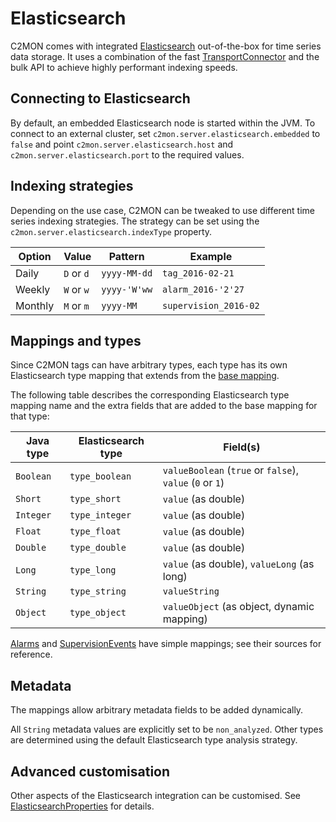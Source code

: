 # Elasticsearch

C2MON comes with integrated [Elasticsearch](https://www.elastic.co/guide/index.html) 
out-of-the-box for time series data storage. It uses a combination of the fast 
[TransportConnector](https://www.elastic.co/guide/en/elasticsearch/reference/current/modules-transport.html)
and the bulk API to achieve highly performant indexing speeds.

## Connecting to Elasticsearch

By default, an embedded Elasticsearch node is started within the JVM. To 
connect to an external cluster, set `c2mon.server.elasticsearch.embedded` to `false`
and point `c2mon.server.elasticsearch.host` and `c2mon.server.elasticsearch.port`
to the required values.

## Indexing strategies

Depending on the use case, C2MON can be tweaked to use different time series 
indexing strategies. The strategy can be set using the `c2mon.server.elasticsearch.indexType`
property.

| Option | Value | Pattern | Example |
|--------|-------|---------|---------|
| Daily   | `D` or `d`  | `yyyy-MM-dd` | `tag_2016-02-21`      |
| Weekly  | `W` or `w`  | `yyyy-'W'ww` | `alarm_2016-'2'27`    |
| Monthly | `M` or `m`  | `yyyy-MM`    | `supervision_2016-02` |

## Mappings and types

Since C2MON tags can have arbitrary types, each type has its own Elasticsearch 
type mapping that extends from the 
[base mapping](https://gitlab.cern.ch/c2mon/c2mon/tree/master/c2mon-server/c2mon-server-elasticsearch/src/main/resources/mappings/tag.json).

The following table describes the corresponding Elasticsearch type mapping name 
and the extra fields that are added to the base mapping for that type:

| Java type | Elasticsearch type | Field(s) |
|-----------|--------------------|----------|
| `Boolean` | `type_boolean` | `valueBoolean` (`true` or `false`), `value` (`0` or `1`)
| `Short`   | `type_short`   | `value` (as double)
| `Integer` | `type_integer` | `value` (as double)
| `Float`   | `type_float`   | `value` (as double)
| `Double`  | `type_double`  | `value` (as double)
| `Long`    | `type_long`    | `value` (as double), `valueLong` (as long)
| `String`  | `type_string`  | `valueString`
| `Object`  | `type_object`  | `valueObject` (as object, dynamic mapping)


[Alarms](https://gitlab.cern.ch/c2mon/c2mon/tree/master/c2mon-server/c2mon-server-elasticsearch/src/main/resources/mappings/alarm.json) 
and [SupervisionEvents](https://gitlab.cern.ch/c2mon/c2mon/tree/master/c2mon-server/c2mon-server-elasticsearch/src/main/resources/mappings/alarm.json) 
have simple mappings; see their sources for reference. 


## Metadata

The mappings allow arbitrary metadata fields to be added dynamically. 

All `String` metadata values are explicitly set to be `non_analyzed`. Other types
are determined using the default Elasticsearch type analysis strategy.

## Advanced customisation

Other aspects of the Elasticsearch integration can be customised. See [ElasticsearchProperties](
https://gitlab.cern.ch/c2mon/c2mon/blob/master/c2mon-server/c2mon-server-elasticsearch/src/main/java/cern/c2mon/server/elasticsearch/config/ElasticsearchProperties.java)
for details.
